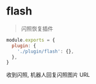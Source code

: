 # flash

> 闪照恢复插件

```js
module.exports = {
  plugin: {
    './plugin/flash': {},
  },
}
```

收到闪照, 机器人回复闪照图片 URL
